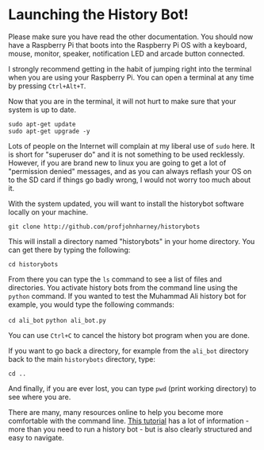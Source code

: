# Launching the History Bot!

Please make sure you have read the other documentation. You should now have a Raspberry Pi that boots into the Raspberry Pi OS with a keyboard, mouse, monitor, speaker, notification LED and arcade button connected.

I strongly recommend getting in the habit of jumping right into the terminal when you are using your Raspberry Pi. You can open a terminal at any time by pressing `Ctrl+Alt+T`.

Now that you are in the terminal, it will not hurt to make sure that your system is up to date.

`sudo apt-get update`  
`sudo apt-get upgrade -y`

Lots of people on the Internet will complain at my liberal use of `sudo` here. It is short for "superuser do" and it is not something to be used recklessly. However, if you are brand new to linux you are going to get a lot of "permission denied" messages, and as you can always reflash your OS on to the SD card if things go badly wrong, I would not worry too much about it.

With the system updated, you will want to install the historybot software locally on your machine. 

`git clone http://github.com/profjohnharney/historybots`  

This will install a directory named "historybots" in your home directory. You can get there by typing the following:  

`cd historybots`  

From there you can type the `ls` command to see a list of files and directories. You activate history bots from the command line using the `python` command. If you wanted to test the Muhammad Ali history bot for example, you would type the following commands:

`cd ali_bot`
`python ali_bot.py`

You can use `Ctrl+C` to cancel the history bot program when you are done.

If you want to go back a directory, for example from the `ali_bot` directory back to the main `historybots` directory, type:  

`cd ..`

And finally, if you are ever lost, you can type `pwd` (print working directory) to see where you are.

There are many, many resources online to help you become more comfortable with the command line. [This tutorial](https://ubuntu.com/tutorials/command-line-for-beginners#1-overview) has a lot of information - more than you need to run a history bot - but is also clearly structured and easy to navigate.
